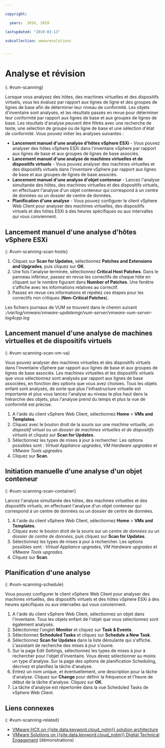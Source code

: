 ```yaml
---

copyright:

  years:  2016, 2019

lastupdated: "2019-03-13"

subcollection: vmwaresolutions


---
```


# Analyse et révision
{: #vum-scanning}

Lorsque vous analysez des hôtes, des machines virtuelles et des dispositifs virtuels, vous les évaluez par rapport aux lignes de ligne et des groupes de lignes de base afin de déterminer leur niveau de conformité. Les objets d'inventaire sont analysés, et les résultats passés en revue pour déterminer leur conformité par rapport aux lignes de base et aux groupes de lignes de base. Les résultats d'analyse peuvent être filtrés avec une recherche de texte, une sélection de groupe ou de ligne de base et une sélection d'état de conformité. Vous pouvez initier les analyses suivantes :
*	**Lancement manuel d'une analyse d'hôtes vSphere ESXi** - Vous pouvez analyser des hôtes vSphere ESXi dans l'inventaire vSphere par rapport aux lignes de base et aux groupes de lignes de base associés.
*	**Lancement manuel d'une analyse de machines virtuelles et de dispositifs virtuels** - Vous pouvez analyser des machines virtuelles et des dispositifs virtuels dans l'inventaire vSphere par rapport aux lignes de base et aux groupes de lignes de base associés.
*	**Lancement manuel d'une analyse d'objet conteneur** - Lancez l'analyse simultanée des hôtes, des machines virtuelles et des dispositifs virtuels, en effectuant l'analyse d'un objet conteneur qui correspond à un centre de données ou un dossier de centre de données.
*	**Planification d'une analyse** - Vous pouvez configurer le client vSphere Web Client pour analyser des machines virtuelles, des dispositifs virtuels et des hôtes ESXi à des heures spécifiques ou aux intervalles qui vous conviennent.

## Lancement manuel d'une analyse d'hôtes vSphere ESXi
{: #vum-scanning-scan-hosts}

1. Cliquez sur **Scan for Updates**, sélectionnez **Patches and Extensions and Upgrades**, puis cliquez sur **OK**.
2. Une fois l'analyse terminée, sélectionnez **Critical Host Patches**. Dans le panneau inférieur, passez en revue les correctifs de chaque hôte en cliquant sur le nombre figurant dans **Number of Patches**. Une fenêtre s'affiche avec les informations relatives au correctif.
3. Passez en revue ces informations et répétez ces étapes pour les correctifs non critiques (**Non-Critical Patches**).

  Les fichiers journaux de VUM se trouvent dans le chemin suivant :_/var/log/vmware/vmware-updatemgr/vum-server/vmware-vum-server-log4cpp.log_

## Lancement manuel d'une analyse de machines virtuelles et de dispositifs virtuels
{: #vum-scanning-scan-vm-va}

Vous pouvez analyser des machines virtuelles et des dispositifs virtuels dans l'inventaire vSphere par rapport aux lignes de base et aux groupes de lignes de base associés. Les machines virtuelles et les dispositifs virtuels que vous sélectionnez sont analysés par rapport aux lignes de base associées, en fonction des options que vous avez choisies. Tous les objets enfant sont analysés, de sorte que plus l'infrastructure virtuelle est importante et plus vous lancez l'analyse au niveau le plus haut dans la hiérarchie des objets, plus l'analyse prend du temps et plus la vue de conformité est précise.

1.	A l'aide du client vSphere Web Client, sélectionnez **Home** > **VMs and Templates**.
2.	Cliquez avec le bouton droit de la souris sur une _machine virtuelle_, un _dispositif virtuel_ ou un _dossier de machines virtuelles et de dispositifs virtuels_ et cliquez sur **Scan for Updates**.
3.	Sélectionnez les types de mises à jour à rechercher. Les options possibles sont : _Virtual Appliance upgrades, VM Hardware upgrades_ et _VMware Tools upgrades_.
4.	Cliquez sur **Scan**.

##	Initiation manuelle d'une analyse d'un objet conteneur
{: #vum-scanning-scan-container}

Lancez l'analyse simultanée des hôtes, des machines virtuelles et des dispositifs virtuels, en effectuant l'analyse d'un objet conteneur qui correspond à un centre de données ou un dossier de centre de données.
1.	A l'aide du client vSphere Web Client, sélectionnez **Home** > **VMs and Templates**.
2.	Cliquez avec le bouton droit de la souris sur un _centre de données_ ou un _dossier de centre de données_, puis cliquez sur **Scan for Updates**.
3.	Sélectionnez les types de mises à jour à rechercher. Les options possibles sont : _Virtual Appliance upgrades, VM Hardware upgrades_ et _VMware Tools upgrades_.
4.	Cliquez sur **Scan**.

##	Planification d'une analyse
{: #vum-scanning-schedule}

Vous pouvez configurer le client vSphere Web Client pour analyser des machines virtuelles, des dispositifs virtuels et des hôtes vSphere ESXi à des heures spécifiques ou aux intervalles qui vous conviennent.

1.	A l'aide du client vSphere Web Client, sélectionnez un objet dans l'inventaire. Tous les objets enfant de l'objet que vous sélectionnez sont également analysés.
2.	Sélectionnez l'onglet **Monitor** et cliquez sur **Task & Events**.
3.	Sélectionnez **Scheduled Tasks** et cliquez sur **Schedule a New Task**.
4.	Sélectionnez **Scan for Updates** dans la liste déroulante qui s'affiche. L'assistant de recherche des mises à jour s'ouvre.
5.	Sur la page Edit Settings, sélectionnez les types de mises à jour à rechercher pour l'objet d'inventaire. Vous devez sélectionner au moins un type d'analyse. Sur la page des options de planification Scheduling, décrivez et planifiez la tâche d'analyse.
6.	Entrez un nom unique, et éventuellement, une description pour la tâche d'analyse. Cliquez sur **Change** pour définir la fréquence et l'heure de début de la tâche d'analyse. Cliquez sur **OK**.
7.	La tâche d'analyse est répertoriée dans la vue Scheduled Tasks de vSphere Web Client.

## Liens connexes
{: #vum-scanning-related}

* [VMware HCX on {{site.data.keyword.cloud_notm}} solution architecture](/docs/services/vmwaresolutions/services?topic=vmware-solutions-hcx-archi-intro#hcx-archi-intro)
* [VMware Solutions on {{site.data.keyword.cloud_notm}} Digital Technical Engagement](https://ibm-dte.mybluemix.net/ibm-vmware) (démonstrations)
